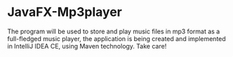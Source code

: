 # JavaFX-Mp3player

The program will be used to store and play music files in mp3 format as a full-fledged music player, the application is being created and implemented in IntelliJ IDEA CE, using Maven technology. Take care!
